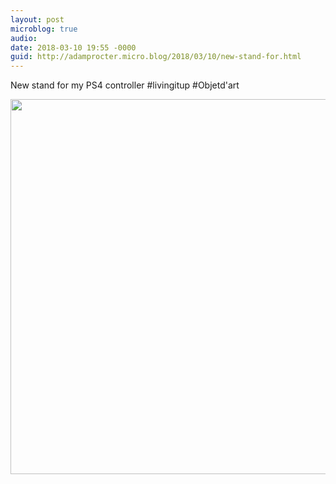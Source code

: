 ```yaml
---
layout: post
microblog: true
audio: 
date: 2018-03-10 19:55 -0000
guid: http://adamprocter.micro.blog/2018/03/10/new-stand-for.html
---
```

New stand for my PS4 controller #livingitup #Objetd'art

<img src="http://discursive.adamprocter.co.uk/uploads/2018/713d2954c0.jpg" width="600" height="600" />
